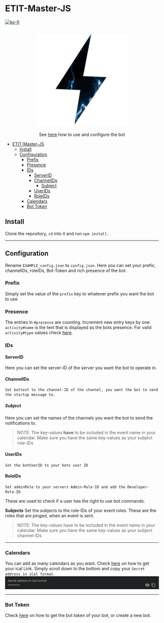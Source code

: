 # ETIT-Master-JS

[![ko-fi](https://ko-fi.com/img/githubbutton_sm.svg)](https://ko-fi.com/G2G54TZ2T)

<p align="center">
  <br/>
  <img src="./images/Zap.gif" width="300px">
  <br/>
  <br/>
See <a href="https://github.com/Chr1s70ph/ETIT-Master-JS/wiki"><span style="text-align:center">here</a> how to use and configure the bot</span>
</p>

- [ETIT-Master-JS](#etit-master-js)
  - [Install](#install)
  - [Configuration](#configuration)
    - [Prefix](#prefix)
    - [Presence](#presence)
    - [IDs](#ids)
      - [ServerID](#serverid)
      - [ChannelIDs](#channelids)
        - [Subject](#subject)
      - [UserIDs](#userids)
      - [RoleIDs](#roleids)
    - [Calendars](#calendars)
    - [Bot Token](#bot-token)

## Install

Clone the repository, `cd` into it and run `npm install`.

---

## Configuration

Rename `EXAMPLE_config.json` to `config.json`.
Here you can set your prefix, channelIDs, roleIDs, Bot-Token and rich presence of the bot.

### Prefix

Simply set the value of the `prefix` key to whatever prefix you want the bot to use

### Presence

The entries in `#presence` are counting. Increment new entry keys by one.
`activity#name` is the text that is displayed as the bots presence.
For valid `activity#type` values check [here](https://discord.js.org/#/docs/main/stable/typedef/ActivityType).

### IDs

#### ServerID

Here you can set the server-ID of the server you want the bot to operate in.

#### ChannelIDs

    Set bottest to the channel-ID of the channel, you want the bot to send the startup message to.

##### Subject

Here you can set the names of the channels you want the bot to send the notifications to.
> NOTE: The key-values **have** to be included in the event name in your calendar.
> Make sure you have the same key-values as your subject role-IDs

#### UserIDs

    Set the botUserID to your bots user ID

#### RoleIDs

    Set adminRole to your servers Admin-Role-ID and add the Developer-Role-ID
These are used to check if a user has the right to use bot commands.

**Subjects**
Set the subjects to the role-IDs of your event roles. These are the roles that are pinged, when an event is sent.
> NOTE: The key-values have to be included in the event name in your calendar.
> Make sure you have the same key-values as your subject channel-IDs

---

### Calendars

You can add as many calendars as you want.
Check [here](https://support.google.com/calendar/answer/37111?hl=en) on how to get your ical Link.
Simply scroll down to the bottom and copy your `Secret address in iCal format`.
<img src="images/icalLink.png">

---

### Bot Token

Check [here](https://github.com/reactiflux/discord-irc/wiki/Creating-a-discord-bot-&-getting-a-token) on how to get the bot token of your bot, or create a new bot.

